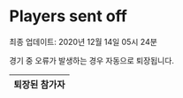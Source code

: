 # Players sent off
최종 업데이트: 2020년 12월 14일 05시 24분


경기 중 오류가 발생하는 경우 자동으로 퇴장됩니다.


| 퇴장된 참가자 |
|:---:|